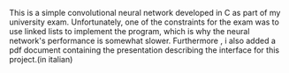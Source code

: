 This is a simple convolutional neural network developed in C as part of my university exam. Unfortunately, one of the constraints for the exam was to use linked lists to implement the program, which is why the neural network's performance is somewhat slower.
Furthermore , i also added a pdf document containing the presentation describing the interface for this project.(in italian)

